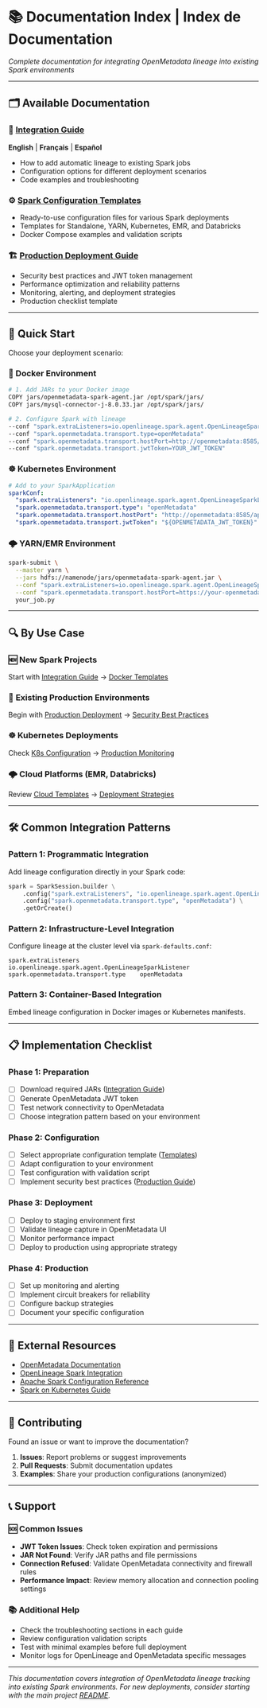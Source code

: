 # 📚 Documentation Index | Index de Documentation

*Complete documentation for integrating OpenMetadata lineage into existing Spark environments*

---

## 🗂️ Available Documentation

### 🔧 [Integration Guide](./INTEGRATION_GUIDE.md)
**English** | **Français** | **Español**
- How to add automatic lineage to existing Spark jobs
- Configuration options for different deployment scenarios
- Code examples and troubleshooting

### ⚙️ [Spark Configuration Templates](./SPARK_CONFIGURATION_TEMPLATES.md)
- Ready-to-use configuration files for various Spark deployments
- Templates for Standalone, YARN, Kubernetes, EMR, and Databricks
- Docker Compose examples and validation scripts

### 🏗️ [Production Deployment Guide](./PRODUCTION_DEPLOYMENT.md)
- Security best practices and JWT token management
- Performance optimization and reliability patterns
- Monitoring, alerting, and deployment strategies
- Production checklist template

---

## 🚀 Quick Start

Choose your deployment scenario:

### 🐳 Docker Environment
```bash
# 1. Add JARs to your Docker image
COPY jars/openmetadata-spark-agent.jar /opt/spark/jars/
COPY jars/mysql-connector-j-8.0.33.jar /opt/spark/jars/

# 2. Configure Spark with lineage
--conf "spark.extraListeners=io.openlineage.spark.agent.OpenLineageSparkListener"
--conf "spark.openmetadata.transport.type=openMetadata"
--conf "spark.openmetadata.transport.hostPort=http://openmetadata:8585/api"
--conf "spark.openmetadata.transport.jwtToken=YOUR_JWT_TOKEN"
```

### ☸️ Kubernetes Environment
```yaml
# Add to your SparkApplication
sparkConf:
  "spark.extraListeners": "io.openlineage.spark.agent.OpenLineageSparkListener"
  "spark.openmetadata.transport.type": "openMetadata"
  "spark.openmetadata.transport.hostPort": "http://openmetadata:8585/api"
  "spark.openmetadata.transport.jwtToken": "${OPENMETADATA_JWT_TOKEN}"
```

### 🌩️ YARN/EMR Environment
```bash
spark-submit \
  --master yarn \
  --jars hdfs://namenode/jars/openmetadata-spark-agent.jar \
  --conf "spark.extraListeners=io.openlineage.spark.agent.OpenLineageSparkListener" \
  --conf "spark.openmetadata.transport.hostPort=https://your-openmetadata.com/api" \
  your_job.py
```

---

## 🔍 By Use Case

### 🆕 **New Spark Projects**
Start with [Integration Guide](./INTEGRATION_GUIDE.md) → [Docker Templates](./SPARK_CONFIGURATION_TEMPLATES.md#docker-compose)

### 🏢 **Existing Production Environments**
Begin with [Production Deployment](./PRODUCTION_DEPLOYMENT.md) → [Security Best Practices](./PRODUCTION_DEPLOYMENT.md#security-best-practices)

### ☸️ **Kubernetes Deployments**
Check [K8s Configuration](./SPARK_CONFIGURATION_TEMPLATES.md#kubernetes) → [Production Monitoring](./PRODUCTION_DEPLOYMENT.md#monitoring-and-alerting)

### 🌩️ **Cloud Platforms (EMR, Databricks)**
Review [Cloud Templates](./SPARK_CONFIGURATION_TEMPLATES.md#emrdatabricks) → [Deployment Strategies](./PRODUCTION_DEPLOYMENT.md#deployment-strategies)

---

## 🛠️ Common Integration Patterns

### Pattern 1: **Programmatic Integration**
Add lineage configuration directly in your Spark code:
```python
spark = SparkSession.builder \
    .config("spark.extraListeners", "io.openlineage.spark.agent.OpenLineageSparkListener") \
    .config("spark.openmetadata.transport.type", "openMetadata") \
    .getOrCreate()
```

### Pattern 2: **Infrastructure-Level Integration**
Configure lineage at the cluster level via `spark-defaults.conf`:
```properties
spark.extraListeners    io.openlineage.spark.agent.OpenLineageSparkListener
spark.openmetadata.transport.type    openMetadata
```

### Pattern 3: **Container-Based Integration**
Embed lineage configuration in Docker images or Kubernetes manifests.

---

## 📋 Implementation Checklist

### Phase 1: **Preparation**
- [ ] Download required JARs ([Integration Guide](./INTEGRATION_GUIDE.md#download-required-jars))
- [ ] Generate OpenMetadata JWT token
- [ ] Test network connectivity to OpenMetadata
- [ ] Choose integration pattern based on your environment

### Phase 2: **Configuration**
- [ ] Select appropriate configuration template ([Templates](./SPARK_CONFIGURATION_TEMPLATES.md))
- [ ] Adapt configuration to your environment
- [ ] Test configuration with validation script
- [ ] Implement security best practices ([Production Guide](./PRODUCTION_DEPLOYMENT.md#security-best-practices))

### Phase 3: **Deployment**
- [ ] Deploy to staging environment first
- [ ] Validate lineage capture in OpenMetadata UI
- [ ] Monitor performance impact
- [ ] Deploy to production using appropriate strategy

### Phase 4: **Production**
- [ ] Set up monitoring and alerting
- [ ] Implement circuit breakers for reliability
- [ ] Configure backup strategies
- [ ] Document your specific configuration

---

## 🔗 External Resources

- [OpenMetadata Documentation](https://docs.open-metadata.org/)
- [OpenLineage Spark Integration](https://openlineage.io/docs/integrations/spark/)
- [Apache Spark Configuration Reference](https://spark.apache.org/docs/latest/configuration.html)
- [Spark on Kubernetes Guide](https://spark.apache.org/docs/latest/running-on-kubernetes.html)

---

## 🤝 Contributing

Found an issue or want to improve the documentation?

1. **Issues**: Report problems or suggest improvements
2. **Pull Requests**: Submit documentation updates
3. **Examples**: Share your production configurations (anonymized)

---

## 📞 Support

### 🆘 Common Issues
- **JWT Token Issues**: Check token expiration and permissions
- **JAR Not Found**: Verify JAR paths and file permissions
- **Connection Refused**: Validate OpenMetadata connectivity and firewall rules
- **Performance Impact**: Review memory allocation and connection pooling settings

### 📚 Additional Help
- Check the troubleshooting sections in each guide
- Review configuration validation scripts
- Test with minimal examples before full deployment
- Monitor logs for OpenLineage and OpenMetadata specific messages

---

*This documentation covers integration of OpenMetadata lineage tracking into existing Spark environments. For new deployments, consider starting with the main project [README](../README.md).*